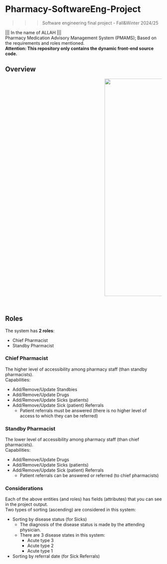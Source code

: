 ﻿# Pharmacy-SoftwareEng-Project
>>> Software engineering final project - Fall&Winter 2024/25

||| In the name of ALLAH ||| <br />
Pharmacy Medication Advisory Management System (PMAMS); Based on the requirements and roles mentioned.<br />
**Attention: This repository only contains the dynamic front-end source code.**

## Overview

<dl><dd><dl><dd><dl><dd><dl><dd><dl><dd><dl><dd><dl><dd><dl><dd>

<img src="https://github.com/theMHD-120/Pharmacy-SoftwareEng-Project/blob/029b7ba00eac98eac37432d038d426e0990cd2d7/Media/overview.gif" width=700>
</dd></dl></dd></dl></dd></dl></dd></dl></dd></dl></dd></dl></dd></dl></dd></dl>
<br />

## Roles 

The system has **2 roles**:
- Chief Pharmacist
- Standby Pharmacist

### Chief Pharmacist

The higher level of accessibility among pharmacy staff (than standby pharmacists). <br />
Capabilities:
- Add/Remove/Update Standbies
- Add/Remove/Update Drugs
- Add/Remove/Update Sicks (patients)
- Add/Remove/Update Sick (patient) Referrals
  - Patient referrals must be answered (there is no higher level of access to which they can be referred)

### Standby Pharmacist

The lower level of accessibility among pharmacy staff (than chief pharmacists). <br />
Capabilities:
- Add/Remove/Update Drugs
- Add/Remove/Update Sicks (patients)
- Add/Remove/Update Sick (patient) Referrals
  - Patient referrals can be answered or referred (to chief pharmacists)

### Considerations

Each of the above entities (and roles) has fields (attributes) that you can see in the project output.<br />
Two types of sorting (ascending) are considered in this system: 
- Sorting by disease status (for Sicks)
  - The diagnosis of the disease status is made by the attending physician.
  - There are 3 disease states in this system:
    - Acute type 3
    - Acute type 2
    - Acute type 1
- Sorting by referral date (for Sick Referrals)
